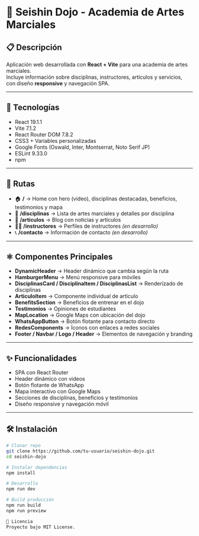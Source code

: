# 🥋 Seishin Dojo - Academia de Artes Marciales

## 📋 Descripción
Aplicación web desarrollada con **React + Vite** para una academia de artes marciales.  
Incluye información sobre disciplinas, instructores, artículos y servicios, con diseño **responsive** y navegación SPA.

---

## 🚀 Tecnologías
- React 19.1.1  
- Vite 7.1.2  
- React Router DOM 7.8.2  
- CSS3 + Variables personalizadas  
- Google Fonts (Oswald, Inter, Montserrat, Noto Serif JP)  
- ESLint 9.33.0  
- npm  

---

## 📄 Rutas
- 🏠 **/** → Home con hero (video), disciplinas destacadas, beneficios, testimonios y mapa  
- 🥋 **/disciplinas** → Lista de artes marciales y detalles por disciplina  
- 📰 **/articulos** → Blog con noticias y artículos  
- 👨‍🏫 **/instructores** → Perfiles de instructores *(en desarrollo)*  
- 📞 **/contacto** → Información de contacto *(en desarrollo)*  

---

## ⚛️ Componentes Principales
- **DynamicHeader** → Header dinámico que cambia según la ruta  
- **HamburgerMenu** → Menú responsive para móviles  
- **DisciplinasCard / DisciplinaItem / DisciplinasList** → Renderizado de disciplinas  
- **ArticuloItem** → Componente individual de artículo  
- **BenefitsSection** → Beneficios de entrenar en el dojo  
- **Testimonios** → Opiniones de estudiantes  
- **MapLocation** → Google Maps con ubicación del dojo  
- **WhatsAppButton** → Botón flotante para contacto directo  
- **RedesComponents** → Íconos con enlaces a redes sociales  
- **Footer / Navbar / Logo / Header** → Elementos de navegación y branding  

---

## ✨ Funcionalidades
- SPA con React Router  
- Header dinámico con videos  
- Botón flotante de WhatsApp  
- Mapa interactivo con Google Maps  
- Secciones de disciplinas, beneficios y testimonios  
- Diseño responsive y navegación móvil  

---

## 🛠️ Instalación
```bash
# Clonar repo
git clone https://github.com/tu-usuario/seishin-dojo.git
cd seishin-dojo

# Instalar dependencias
npm install

# Desarrollo
npm run dev

# Build producción
npm run build
npm run preview

📝 Licencia
Proyecto bajo MIT License.